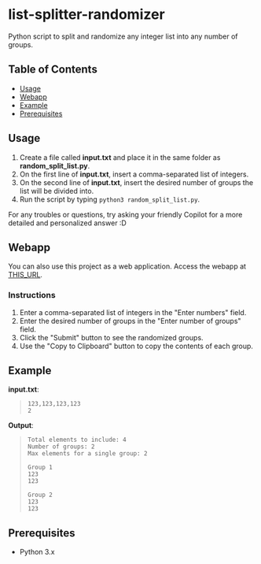 # list-splitter-randomizer
Python script to split and randomize any integer list into any number of groups.

## Table of Contents
- [Usage](#usage)
- [Webapp](#webapp)
- [Example](#example)
- [Prerequisites](#prerequisites)

## Usage
1. Create a file called **input.txt** and place it in the same folder as **random_split_list.py**.
2. On the first line of **input.txt**, insert a comma-separated list of integers.
3. On the second line of **input.txt**, insert the desired number of groups the list will be divided into.
4. Run the script by typing `python3 random_split_list.py`.

For any troubles or questions, try asking your friendly Copilot for a more detailed and personalized answer :D

## Webapp
You can also use this project as a web application. Access the webapp at [THIS_URL](THIS_URL).

### Instructions
1. Enter a comma-separated list of integers in the "Enter numbers" field.
2. Enter the desired number of groups in the "Enter number of groups" field.
3. Click the "Submit" button to see the randomized groups.
4. Use the "Copy to Clipboard" button to copy the contents of each group.

## Example
**input.txt**:

> ```
> 123,123,123,123
> 2
> ```

**Output**:

> ```
> Total elements to include: 4
> Number of groups: 2
> Max elements for a single group: 2
>
> Group 1
> 123
> 123
>
> Group 2
> 123
> 123
> ```

## Prerequisites
- Python 3.x
